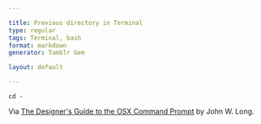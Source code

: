 ```yaml
---

title: Previous directory in Terminal
type: regular
tags: Terminal, bash
format: markdown
generator: Tumblr Gem

layout: default

---
```


    cd -

Via [The Designer's Guide to the OSX Command Prompt](http://wiseheartdesign.com/articles/2010/11/12/the-designers-guide-to-the-osx-command-prompt/) by John W. Long.